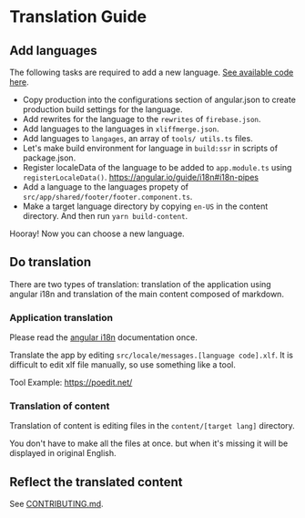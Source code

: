 # Translation Guide

## Add languages

The following tasks are required to add a new language.
[See available code here](https://github.com/angular/angular/tree/master/packages/common/locales).

- Copy production into the configurations section of angular.json to create production build settings for the language.
- Add rewrites for the language to the `rewrites` of `firebase.json`.
- Add languages ​​to the languages ​​in `xliffmerge.json`.
- Add languages ​​to `langages`, an array of `tools/ utils.ts` files.
- Let's make build environment for language in `build:ssr` in scripts of package.json.
- Register localeData of the language to be added to `app.module.ts` using `registerLocaleData()`.
https://angular.io/guide/i18n#i18n-pipes
- Add a language to the languages propety of `src/app/shared/footer/footer.component.ts`.
- Make a target language directory by copying `en-US` in the content directory. And then run `yarn build-content`.

Hooray! Now you can choose a new language.

## Do translation

There are two types of translation: translation of the application using angular i18n and translation of the main content composed of markdown.

### Application translation

Please read the [angular i18n](https://angular.io/guide/i18n) documentation once.

Translate the app by editing `src/locale/messages.[language code].xlf`.
It is difficult to edit xlf file manually, so use something like a tool.

Tool Example: https://poedit.net/

### Translation of content

Translation of content is editing files in the `content/[target lang]` directory.

You don't have to make all the files at once. but when it's missing it will be displayed in original English.

## Reflect the translated content

See [CONTRIBUTING.md](https://github.com/angular-checklist/angular-checklist/blob/master/CONTRIBUTING.md).
